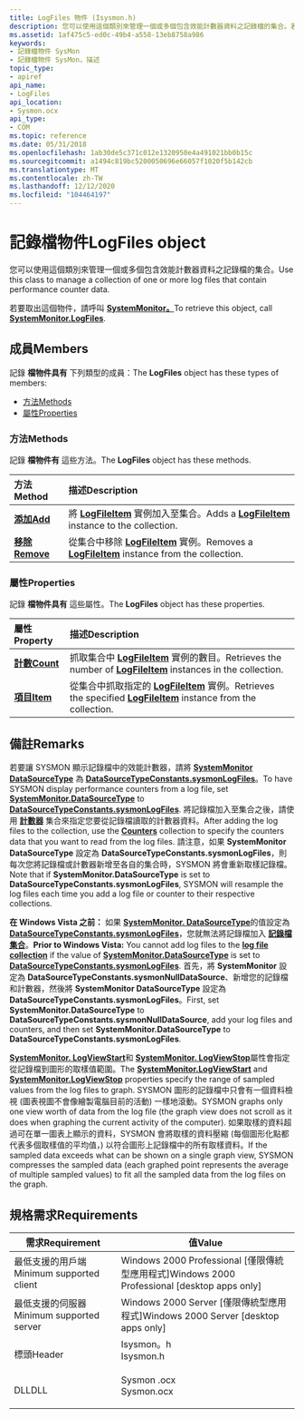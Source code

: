 ```yaml
---
title: LogFiles 物件 (Isysmon.h)
description: 您可以使用這個類別來管理一個或多個包含效能計數器資料之記錄檔的集合。若要取出這個物件，請呼叫 SystemMonitor。
ms.assetid: 1af475c5-ed0c-49b4-a558-13eb8758a986
keywords:
- 記錄檔物件 SysMon
- 記錄檔物件 SysMon，描述
topic_type:
- apiref
api_name:
- LogFiles
api_location:
- Sysmon.ocx
api_type:
- COM
ms.topic: reference
ms.date: 05/31/2018
ms.openlocfilehash: 1ab30de5c371c012e1320950e4a491021bb0b15c
ms.sourcegitcommit: a1494c819bc5200050696e66057f1020f5b142cb
ms.translationtype: MT
ms.contentlocale: zh-TW
ms.lasthandoff: 12/12/2020
ms.locfileid: "104464197"
---
```

# <a name="logfiles-object"></a><span data-ttu-id="101df-105">記錄檔物件</span><span class="sxs-lookup"><span data-stu-id="101df-105">LogFiles object</span></span>

<span data-ttu-id="101df-106">您可以使用這個類別來管理一個或多個包含效能計數器資料之記錄檔的集合。</span><span class="sxs-lookup"><span data-stu-id="101df-106">Use this class to manage a collection of one or more log files that contain performance counter data.</span></span>

<span data-ttu-id="101df-107">若要取出這個物件，請呼叫 [**SystemMonitor。**](systemmonitor-logfiles.md)</span><span class="sxs-lookup"><span data-stu-id="101df-107">To retrieve this object, call [**SystemMonitor.LogFiles**](systemmonitor-logfiles.md).</span></span>

## <a name="members"></a><span data-ttu-id="101df-108">成員</span><span class="sxs-lookup"><span data-stu-id="101df-108">Members</span></span>

<span data-ttu-id="101df-109">記錄 **檔物件具有** 下列類型的成員：</span><span class="sxs-lookup"><span data-stu-id="101df-109">The **LogFiles** object has these types of members:</span></span>

-   [<span data-ttu-id="101df-110">方法</span><span class="sxs-lookup"><span data-stu-id="101df-110">Methods</span></span>](#methods)
-   [<span data-ttu-id="101df-111">屬性</span><span class="sxs-lookup"><span data-stu-id="101df-111">Properties</span></span>](#properties)

### <a name="methods"></a><span data-ttu-id="101df-112">方法</span><span class="sxs-lookup"><span data-stu-id="101df-112">Methods</span></span>

<span data-ttu-id="101df-113">記錄 **檔物件有** 這些方法。</span><span class="sxs-lookup"><span data-stu-id="101df-113">The **LogFiles** object has these methods.</span></span>



| <span data-ttu-id="101df-114">方法</span><span class="sxs-lookup"><span data-stu-id="101df-114">Method</span></span>                                          | <span data-ttu-id="101df-115">描述</span><span class="sxs-lookup"><span data-stu-id="101df-115">Description</span></span>                                                                           |
|:------------------------------------------------|:--------------------------------------------------------------------------------------|
| [<span data-ttu-id="101df-116">**添加**</span><span class="sxs-lookup"><span data-stu-id="101df-116">**Add**</span></span>](systemmonitor-logfiles-add.md)       | <span data-ttu-id="101df-117">將 [**LogFileItem**](logfileitem.md) 實例加入至集合。</span><span class="sxs-lookup"><span data-stu-id="101df-117">Adds a [**LogFileItem**](logfileitem.md) instance to the collection.</span></span><br/>      |
| [<span data-ttu-id="101df-118">**移除**</span><span class="sxs-lookup"><span data-stu-id="101df-118">**Remove**</span></span>](systemmonitor-logfiles-remove.md) | <span data-ttu-id="101df-119">從集合中移除 [**LogFileItem**](logfileitem.md) 實例。</span><span class="sxs-lookup"><span data-stu-id="101df-119">Removes a [**LogFileItem**](logfileitem.md) instance from the collection.</span></span><br/> |



 

### <a name="properties"></a><span data-ttu-id="101df-120">屬性</span><span class="sxs-lookup"><span data-stu-id="101df-120">Properties</span></span>

<span data-ttu-id="101df-121">記錄 **檔物件具有** 這些屬性。</span><span class="sxs-lookup"><span data-stu-id="101df-121">The **LogFiles** object has these properties.</span></span>



| <span data-ttu-id="101df-122">屬性</span><span class="sxs-lookup"><span data-stu-id="101df-122">Property</span></span>                                                 | <span data-ttu-id="101df-123">描述</span><span class="sxs-lookup"><span data-stu-id="101df-123">Description</span></span>                                                                                         |
|:---------------------------------------------------------|:----------------------------------------------------------------------------------------------------|
| [<span data-ttu-id="101df-124">**計數**</span><span class="sxs-lookup"><span data-stu-id="101df-124">**Count**</span></span>](systemmonitor-logfiles-count.md)<br/> | <span data-ttu-id="101df-125">抓取集合中 [**LogFileItem**](logfileitem.md) 實例的數目。</span><span class="sxs-lookup"><span data-stu-id="101df-125">Retrieves the number of [**LogFileItem**](logfileitem.md) instances in the collection.</span></span><br/>  |
| [<span data-ttu-id="101df-126">**項目**</span><span class="sxs-lookup"><span data-stu-id="101df-126">**Item**</span></span>](systemmonitor-logfiles-item.md)<br/>   | <span data-ttu-id="101df-127">從集合中抓取指定的 [**LogFileItem**](logfileitem.md) 實例。</span><span class="sxs-lookup"><span data-stu-id="101df-127">Retrieves the specified [**LogFileItem**](logfileitem.md) instance from the collection.</span></span><br/> |



 

## <a name="remarks"></a><span data-ttu-id="101df-128">備註</span><span class="sxs-lookup"><span data-stu-id="101df-128">Remarks</span></span>

<span data-ttu-id="101df-129">若要讓 SYSMON 顯示記錄檔中的效能計數器，請將 [**SystemMonitor DataSourceType**](systemmonitor-datasourcetype.md) 為 [**DataSourceTypeConstants.sysmonLogFiles**](/windows/desktop/api/ISysmon/ne-isysmon-datasourcetypeconstants)。</span><span class="sxs-lookup"><span data-stu-id="101df-129">To have SYSMON display performance counters from a log file, set [**SystemMonitor.DataSourceType**](systemmonitor-datasourcetype.md) to [**DataSourceTypeConstants.sysmonLogFiles**](/windows/desktop/api/ISysmon/ne-isysmon-datasourcetypeconstants).</span></span> <span data-ttu-id="101df-130">將記錄檔加入至集合之後，請使用 [**計數器**](counters.md) 集合來指定您要從記錄檔讀取的計數器資料。</span><span class="sxs-lookup"><span data-stu-id="101df-130">After adding the log files to the collection, use the [**Counters**](counters.md) collection to specify the counters data that you want to read from the log files.</span></span> <span data-ttu-id="101df-131">請注意，如果 **SystemMonitor DataSourceType** 設定為 **DataSourceTypeConstants.sysmonLogFiles**，則每次您將記錄檔或計數器新增至各自的集合時，SYSMON 將會重新取樣記錄檔。</span><span class="sxs-lookup"><span data-stu-id="101df-131">Note that if **SystemMonitor.DataSourceType** is set to **DataSourceTypeConstants.sysmonLogFiles**, SYSMON will resample the log files each time you add a log file or counter to their respective collections.</span></span>

<span data-ttu-id="101df-132">**在 Windows Vista 之前：** 如果 [**SystemMonitor. DataSourceType**](systemmonitor-datasourcetype.md)的值設定為 [**DataSourceTypeConstants.sysmonLogFiles**](/windows/desktop/api/ISysmon/ne-isysmon-datasourcetypeconstants)，您就無法將記錄檔加入 [**記錄檔集合**](systemmonitor-logfiles.md)。</span><span class="sxs-lookup"><span data-stu-id="101df-132">**Prior to Windows Vista:** You cannot add log files to the [**log file collection**](systemmonitor-logfiles.md) if the value of [**SystemMonitor.DataSourceType**](systemmonitor-datasourcetype.md) is set to [**DataSourceTypeConstants.sysmonLogFiles**](/windows/desktop/api/ISysmon/ne-isysmon-datasourcetypeconstants).</span></span> <span data-ttu-id="101df-133">首先，將 **SystemMonitor** 設定為 **DataSourceTypeConstants.sysmonNullDataSource**、新增您的記錄檔和計數器，然後將 **SystemMonitor DataSourceType** 設定為 **DataSourceTypeConstants.sysmonLogFiles**。</span><span class="sxs-lookup"><span data-stu-id="101df-133">First, set **SystemMonitor.DataSourceType** to **DataSourceTypeConstants.sysmonNullDataSource**, add your log files and counters, and then set **SystemMonitor.DataSourceType** to **DataSourceTypeConstants.sysmonLogFiles**.</span></span>

<span data-ttu-id="101df-134">[**SystemMonitor. LogViewStart**](systemmonitor-logviewstart.md)和 [**SystemMonitor. LogViewStop**](systemmonitor-logviewstop.md)屬性會指定從記錄檔到圖形的取樣值範圍。</span><span class="sxs-lookup"><span data-stu-id="101df-134">The [**SystemMonitor.LogViewStart**](systemmonitor-logviewstart.md) and [**SystemMonitor.LogViewStop**](systemmonitor-logviewstop.md) properties specify the range of sampled values from the log files to graph.</span></span> <span data-ttu-id="101df-135">SYSMON 圖形的記錄檔中只會有一個資料檢視 (圖表視圖不會像繪製電腦目前的活動) 一樣地滾動。</span><span class="sxs-lookup"><span data-stu-id="101df-135">SYSMON graphs only one view worth of data from the log file (the graph view does not scroll as it does when graphing the current activity of the computer).</span></span> <span data-ttu-id="101df-136">如果取樣的資料超過可在單一圖表上顯示的資料，SYSMON 會將取樣的資料壓縮 (每個圖形化點都代表多個取樣值的平均值，) 以符合圖形上記錄檔中的所有取樣資料。</span><span class="sxs-lookup"><span data-stu-id="101df-136">If the sampled data exceeds what can be shown on a single graph view, SYSMON compresses the sampled data (each graphed point represents the average of multiple sampled values) to fit all the sampled data from the log files on the graph.</span></span>

## <a name="requirements"></a><span data-ttu-id="101df-137">規格需求</span><span class="sxs-lookup"><span data-stu-id="101df-137">Requirements</span></span>



| <span data-ttu-id="101df-138">需求</span><span class="sxs-lookup"><span data-stu-id="101df-138">Requirement</span></span> | <span data-ttu-id="101df-139">值</span><span class="sxs-lookup"><span data-stu-id="101df-139">Value</span></span> |
|-------------------------------------|---------------------------------------------------------------------------------------|
| <span data-ttu-id="101df-140">最低支援的用戶端</span><span class="sxs-lookup"><span data-stu-id="101df-140">Minimum supported client</span></span><br/> | <span data-ttu-id="101df-141">Windows 2000 Professional \[僅限傳統型應用程式\]</span><span class="sxs-lookup"><span data-stu-id="101df-141">Windows 2000 Professional \[desktop apps only\]</span></span><br/>                            |
| <span data-ttu-id="101df-142">最低支援的伺服器</span><span class="sxs-lookup"><span data-stu-id="101df-142">Minimum supported server</span></span><br/> | <span data-ttu-id="101df-143">Windows 2000 Server \[僅限傳統型應用程式\]</span><span class="sxs-lookup"><span data-stu-id="101df-143">Windows 2000 Server \[desktop apps only\]</span></span><br/>                                  |
| <span data-ttu-id="101df-144">標頭</span><span class="sxs-lookup"><span data-stu-id="101df-144">Header</span></span><br/>                   | <dl> <span data-ttu-id="101df-145"><dt>Isysmon。h</dt></span><span class="sxs-lookup"><span data-stu-id="101df-145"><dt>Isysmon.h</dt></span></span> </dl>  |
| <span data-ttu-id="101df-146">DLL</span><span class="sxs-lookup"><span data-stu-id="101df-146">DLL</span></span><br/>                      | <dl> <span data-ttu-id="101df-147"><dt>Sysmon .ocx</dt></span><span class="sxs-lookup"><span data-stu-id="101df-147"><dt>Sysmon.ocx</dt></span></span> </dl> |



 

 





